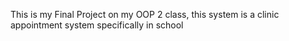 This is my Final Project on my OOP 2 class, this system is a clinic appointment system specifically in school
